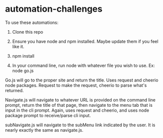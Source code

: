 # automation-challenges
To use these automations:

1. Clone this repo

2. Ensure you have node and npm installed. Maybe update them if you feel like it.

3. npm install

4. In your command line, run node with whatever file you wish to use. Ex: node go.js

Go.js will go to the proper site and return the title. Uses request and cheerio node packages. Request to make the request, cheerio to parse what's returned.

Navigate.js will navigate to whatever URL is provided on the command line prompt, return the title of that page, then navigate to the menu tab that is input in the cli prompt. Again, uses request and cheerio, and uses node package prompt to receive/parse cli input.

subNavigate.js will navigate to the subMenu link indicated by the user. It is nearly exactly the same as navigate.js.
